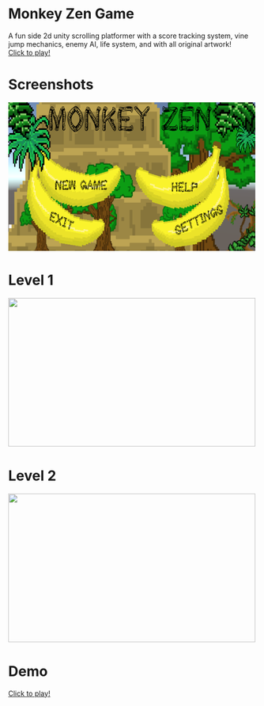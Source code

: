 # Monkey Zen Game
A fun side 2d unity scrolling platformer with a score tracking system, vine jump mechanics, enemy AI, life system, and with all original artwork!<br>
<a href="https://derreck503.itch.io/monkey-zen">Click to play!</a>

# Screenshots
<img src = /Images/MainMenu.png width = "500" height = "300" />

# Level 1
<img src = /Images/level1.gif width = "500" height = "300" />

# Level 2

<img src = /Images/level2.gif width = "500" height = "300" />

# Demo
<a href="https://derreck503.itch.io/monkey-zen">Click to play!</a>